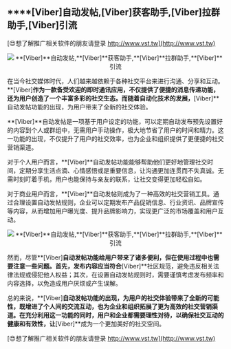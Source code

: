 ## ****[Viber]**自动发帖,**[Viber]**获客助手,**[Viber]**拉群助手,**[Viber]**引流**

[😍想了解推广相关软件的朋友请登录 http://www.vst.tw](http://www.vst.tw)

 <center><img src="https://vst.tw/MP4/tuiguang/png/3.png" alt="**[Viber]**自动发帖,**[Viber]**获客助手,**[Viber]**拉群助手,**[Viber]**引流"></center>

在当今社交媒体时代，人们越来越依赖于各种社交平台来进行沟通、分享和互动。**[Viber]**作为一款备受欢迎的即时通讯应用，不仅提供了便捷的消息传递功能，还为用户创造了一个丰富多彩的社交生态。而随着自动化技术的发展，**[Viber]**自动发帖功能的出现，为用户带来了全新的社交体验。

**[Viber]**自动发帖是一项基于用户设定的功能，可以定期自动发布预先设置好的内容到个人或群组中，无需用户手动操作，极大地节省了用户的时间和精力。这一功能的出现，不仅提升了用户的社交效率，也为企业和组织提供了更便捷的社交营销渠道。

对于个人用户而言，**[Viber]**自动发帖功能能够帮助他们更好地管理社交时间，定期分享生活点滴、心情感悟或是重要信息，让沟通更加连贯而不失真诚。无需时刻盯着手机，用户也能保持与亲友的联系，让社交变得更加轻松自如。

对于商业用户而言，**[Viber]**自动发帖则成为了一种高效的社交营销工具。通过合理设置自动发帖规则，企业可以定期发布产品促销信息、行业资讯、品牌宣传等内容，从而增加用户曝光度、提升品牌影响力，实现更广泛的市场覆盖和用户互动。

 <center><img src="https://vst.tw/MP4/tuiguang/png/5.png" alt="**[Viber]**自动发帖,**[Viber]**获客助手,**[Viber]**拉群助手,**[Viber]**引流"></center>

然而，尽管**[Viber]**自动发帖功能给用户带来了诸多便利，但在使用过程中也需要注意一些问题。首先，发布内容应当符合**[Viber]**社区规范，避免违反相关法律法规或侵犯他人权益；其次，在设置自动发帖规则时，需要谨慎考虑发布频率和内容选择，以免造成用户厌烦或产生误解。

总的来说，**[Viber]**自动发帖功能的出现，为用户的社交体验带来了全新的可能性，既增进了个人间的交流互动，也为企业和组织拓展了更为高效的社交营销渠道。在充分利用这一功能的同时，用户和企业都需要理性对待，以确保社交互动的健康和有效性，让**[Viber]**成为一个更加美好的社交空间。

[😍想了解推广相关软件的朋友请登录 http://www.vst.tw](http://www.vst.tw)



